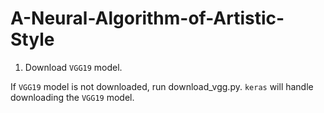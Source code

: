 # A-Neural-Algorithm-of-Artistic-Style


1. Download `VGG19` model.

If `VGG19` model is not downloaded, run download_vgg.py. `keras` will handle downloading the `VGG19` model.
